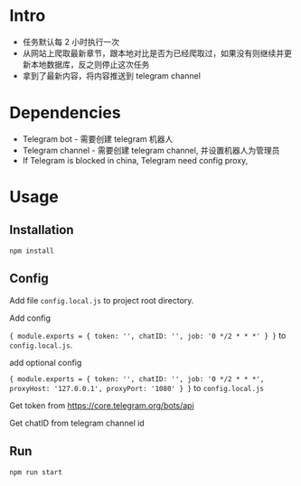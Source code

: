# Intro

- 任务默认每 2 小时执行一次
- 从网站上爬取最新章节，跟本地对比是否为已经爬取过，如果没有则继续并更新本地数据库，反之则停止这次任务
- 拿到了最新内容，将内容推送到 telegram channel

# Dependencies

- Telegram bot - 需要创建 telegram 机器人
- Telegram channel - 需要创建 telegram channel, 并设置机器人为管理员
- If Telegram is blocked in china, Telegram need config proxy,

# Usage

## Installation

`npm install`

## Config

Add file `config.local.js` to project root directory.

Add config

`{ module.exports = { token: '', chatID: '', job: '0 */2 * * *' } }` to `config.local.js`.

add optional config

`{ module.exports = { token: '', chatID: '', job: '0 */2 * * *', proxyHost: '127.0.0.1', proxyPort: '1080' } }` to `config.local.js`

Get token from https://core.telegram.org/bots/api

Get chatID from telegram channel id

## Run

`npm run start`
